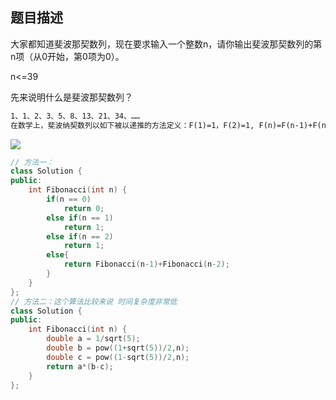 ## 题目描述

大家都知道斐波那契数列，现在要求输入一个整数n，请你输出斐波那契数列的第n项（从0开始，第0项为0）。

n<=39

先来说明什么是斐波那契数列？

```md
1、1、2、3、5、8、13、21、34、……
在数学上，斐波纳契数列以如下被以递推的方法定义：F(1)=1，F(2)=1, F(n)=F(n-1)+F(n-2)（n>=3，n∈N*）
```

![](https://gss0.bdstatic.com/-4o3dSag_xI4khGkpoWK1HF6hhy/baike/s%3D245/sign=456a7a09b61bb0518b24b42c037ada77/503d269759ee3d6db9e6f1e046166d224f4adefd.jpg)

```c++
// 方法一：
class Solution {
public:
    int Fibonacci(int n) {
        if(n == 0)
            return 0;
        else if(n == 1)
            return 1;
        else if(n == 2)
            return 1;
        else{
            return Fibonacci(n-1)+Fibonacci(n-2);
        }
    }
};
// 方法二：这个算法比较来说 时间复杂度非常低
class Solution {
public:
    int Fibonacci(int n) {
        double a = 1/sqrt(5);
        double b = pow((1+sqrt(5))/2,n);
        double c = pow((1-sqrt(5))/2,n);
        return a*(b-c);
    }
};
```